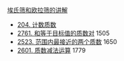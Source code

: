 [埃氏筛和欧拉筛的讲解](https://leetcode.cn/link/?target=https://www.bilibili.com/video/BV1H8411E7hn/)

* [204\. 计数质数](https://leetcode.cn/problems/count-primes/)
* [2761\. 和等于目标值的质数对](https://leetcode.cn/problems/prime-pairs-with-target-sum/) 1505
* [2523\. 范围内最接近的两个质数](https://leetcode.cn/problems/closest-prime-numbers-in-range/) 1650
* [2601\. 质数减法运算](https://leetcode.cn/problems/prime-subtraction-operation/) 1779
